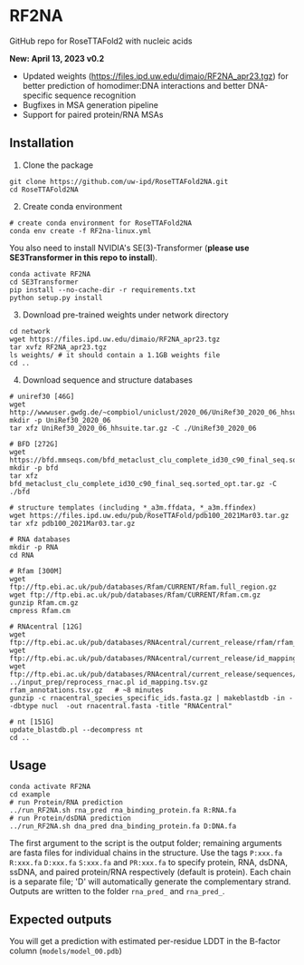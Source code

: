 # RF2NA
GitHub repo for RoseTTAFold2 with nucleic acids

**New: April 13, 2023 v0.2**
* Updated weights (https://files.ipd.uw.edu/dimaio/RF2NA_apr23.tgz) for better prediction of homodimer:DNA interactions and better DNA-specific sequence recognition
* Bugfixes in MSA generation pipeline
* Support for paired protein/RNA MSAs

## Installation

1. Clone the package
```
git clone https://github.com/uw-ipd/RoseTTAFold2NA.git
cd RoseTTAFold2NA
```

2. Create conda environment
```
# create conda environment for RoseTTAFold2NA
conda env create -f RF2na-linux.yml
```
You also need to install NVIDIA's SE(3)-Transformer (**please use SE3Transformer in this repo to install**).
```
conda activate RF2NA
cd SE3Transformer
pip install --no-cache-dir -r requirements.txt
python setup.py install
```

3. Download pre-trained weights under network directory
```
cd network
wget https://files.ipd.uw.edu/dimaio/RF2NA_apr23.tgz
tar xvfz RF2NA_apr23.tgz
ls weights/ # it should contain a 1.1GB weights file
cd ..
```

4. Download sequence and structure databases
```
# uniref30 [46G]
wget http://wwwuser.gwdg.de/~compbiol/uniclust/2020_06/UniRef30_2020_06_hhsuite.tar.gz
mkdir -p UniRef30_2020_06
tar xfz UniRef30_2020_06_hhsuite.tar.gz -C ./UniRef30_2020_06

# BFD [272G]
wget https://bfd.mmseqs.com/bfd_metaclust_clu_complete_id30_c90_final_seq.sorted_opt.tar.gz
mkdir -p bfd
tar xfz bfd_metaclust_clu_complete_id30_c90_final_seq.sorted_opt.tar.gz -C ./bfd

# structure templates (including *_a3m.ffdata, *_a3m.ffindex)
wget https://files.ipd.uw.edu/pub/RoseTTAFold/pdb100_2021Mar03.tar.gz
tar xfz pdb100_2021Mar03.tar.gz

# RNA databases
mkdir -p RNA
cd RNA

# Rfam [300M]
wget ftp://ftp.ebi.ac.uk/pub/databases/Rfam/CURRENT/Rfam.full_region.gz
wget ftp://ftp.ebi.ac.uk/pub/databases/Rfam/CURRENT/Rfam.cm.gz
gunzip Rfam.cm.gz
cmpress Rfam.cm

# RNAcentral [12G]
wget ftp://ftp.ebi.ac.uk/pub/databases/RNAcentral/current_release/rfam/rfam_annotations.tsv.gz
wget ftp://ftp.ebi.ac.uk/pub/databases/RNAcentral/current_release/id_mapping/id_mapping.tsv.gz
wget ftp://ftp.ebi.ac.uk/pub/databases/RNAcentral/current_release/sequences/rnacentral_species_specific_ids.fasta.gz
../input_prep/reprocess_rnac.pl id_mapping.tsv.gz rfam_annotations.tsv.gz   # ~8 minutes
gunzip -c rnacentral_species_specific_ids.fasta.gz | makeblastdb -in - -dbtype nucl  -out rnacentral.fasta -title "RNACentral"

# nt [151G]
update_blastdb.pl --decompress nt
cd ..
```

## Usage
```
conda activate RF2NA
cd example
# run Protein/RNA prediction
../run_RF2NA.sh rna_pred rna_binding_protein.fa R:RNA.fa
# run Protein/dsDNA prediction
../run_RF2NA.sh dna_pred dna_binding_protein.fa D:DNA.fa

```
The first argument to the script is the output folder; remaining arguments are fasta files for individual chains in the structure.  Use the tags `P:xxx.fa` `R:xxx.fa` `D:xxx.fa` `S:xxx.fa` and `PR:xxx.fa` to specify protein, RNA, dsDNA, ssDNA, and paired protein/RNA respectively (default is protein).  Each chain is a separate file; 'D' will automatically generate the complementary strand.  Outputs are written to the folder `rna_pred_` and `rna_pred_`.

## Expected outputs
You will get a prediction with estimated per-residue LDDT in the B-factor column (`models/model_00.pdb`)

